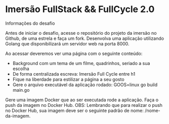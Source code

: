 # Imersão FullStack && FullCycle 2.0

Informações do desafio

Antes de iniciar o desafio, acesse o repositório do projeto da imersão no Github, de uma estrela e faça um fork.
Desenvolva uma aplicação utilizando Golang que disponibilizará um servidor web na porta 8000.

Ao acessar deveremos ver uma página com o seguinte conteúdo:
- Background com um tema de um filme, quadrinhos, seriado a sua escolha
- De forma centralizada escreva: Imersão Full Cycle entre h1
- Fique na liberdade para estilizar a página a seu gosto
- Gere o arquivo executável da aplicação rodado: GOOS=linux go build main.go


Gere uma imagem Docker que ao ser executada rode a aplicação. Faça o push da imagem no Docker Hub.
OBS: Lembrando que para realizar o push no Docker Hub, sua imagem deve ser o seguinte padrão de nome: <seulogin>/nome-da-imagem.
